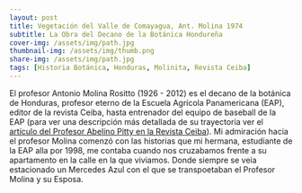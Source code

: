 ```yaml
---
layout: post
title: Vegetación del Valle de Comayagua, Ant. Molina 1974
subtitle: La Obra del Decano de la Botánica Hondureña
cover-img: /assets/img/path.jpg
thumbnail-img: /assets/img/thumb.png
share-img: /assets/img/path.jpg
tags: [Historia Botánica, Honduras, Molinita, Revista Ceiba]
---
```

  
 El profesor Antonio Molina Rositto (1926 - 2012) es el decano de la botánica de Honduras, profesor eterno de la Escuela Agrícola Panamericana (EAP), editor de la
 revista Ceiba, hasta entrenador del equipo de baseball de la EAP (para ver una descripción más detallada de su trayectoria ver el [artículo del Profesor Abelino Pitty en la Revista Ceiba](https://revistas.zamorano.edu/index.php/CEIBA/article/view/290/283)). 
 Mi admiración hacia el profesor Molina comenzó con las historias que mi hermana, estudiante de la EAP alla por 1998, me contaba cuando nos cruzabamos frente a su
 apartamento en la calle en la que viviamos. Donde siempre se veia estacionado un Mercedes Azul con el que se transpoetaban el Profesor Molina y su Esposa.



